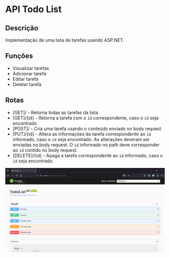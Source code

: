 # API Todo List

## Descrição

Implementação de uma lista de tarefas usando ASP.NET.

## Funções

- Visualizar tarefas
- Adicionar tarefa
- Editar tarefa
- Deletar tarefa

## Rotas

- [GET]/ - Retorna todas as tarefas da lista
- [GET]/{id} - Retorna a tarefa com o `id` correspondente, caso o `id` seja encontrado
- [POST]/ - Cria uma tarefa usando o conteúdo enviado no body request
- [PUT]/{id} - Altera as informações da tarefa correspondente ao `id` informado, caso o `id` seja encontrado. As alterações deveram ser enviadas no body request. O `id` informado no path deve corresponder ao `id` contido no body request.
- [DELETE]/{id} - Apaga a tarefa correspondente ao `id` informado, caso o `id` seja encontrado.

<img src="esquema-swagger.png" alt="Swagger do projeto" />
